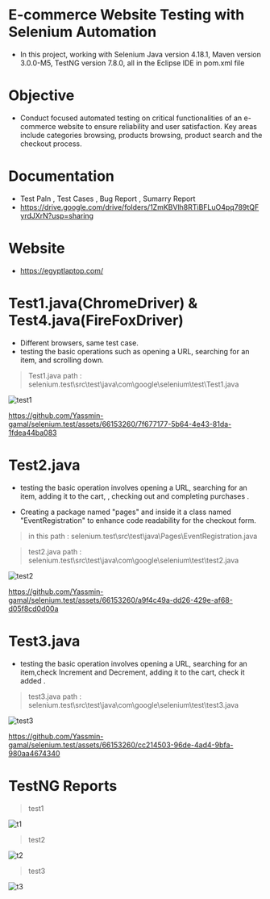 # E-commerce Website Testing with Selenium Automation

 - In this project, working with Selenium Java version 4.18.1, Maven version 3.0.0-M5, TestNG version 7.8.0, all in the Eclipse IDE in pom.xml file


#  Objective

- Conduct focused automated testing on critical functionalities of an e-commerce website to
ensure reliability and user satisfaction. Key areas include categories browsing, products
browsing, product search and the checkout process.

# Documentation

- Test Paln , Test Cases , Bug Report , Sumarry Report
- https://drive.google.com/drive/folders/1ZmKBVlh8RTiBFLuO4pq789tQFyrdJXrN?usp=sharing
  

#  Website
- https://egyptlaptop.com/

# Test1.java(ChromeDriver)   &   Test4.java(FireFoxDriver)

- Different browsers, same test case.
- testing the basic operations such as opening a URL, searching for an item, and scrolling down.

>Test1.java path : selenium.test\src\test\java\com\google\selenium\test\Test1.java

![test1](https://github.com/Yassmin-gamal/selenium.test/assets/66153260/b56ec643-a3dc-4ea9-b993-f31daccd34e8)


https://github.com/Yassmin-gamal/selenium.test/assets/66153260/7f677177-5b64-4e43-81da-1fdea44ba083



# Test2.java

- testing the basic operation involves opening a URL, searching for an item, adding it to the cart, , checking out and completing purchases .


- Creating a package named "pages" and inside it a class named "EventRegistration" to enhance code readability for the checkout form. 

>in this path : selenium.test\src\test\java\Pages\EventRegistration.java

>test2.java path : selenium.test\src\test\java\com\google\selenium\test\test2.java

![test2](https://github.com/Yassmin-gamal/selenium.test/assets/66153260/eb98f5b2-e9bb-4e26-9775-86fc7620a520)


https://github.com/Yassmin-gamal/selenium.test/assets/66153260/a9f4c49a-dd26-429e-af68-d05f8cd0d00a



# Test3.java

- testing the basic operation involves opening a URL, searching for an item,check Increment and Decrement,  adding it to the cart, check it added .

>test3.java path : selenium.test\src\test\java\com\google\selenium\test\test3.java
 
![test3](https://github.com/Yassmin-gamal/selenium.test/assets/66153260/43dbcf8f-addf-4172-9779-d33621e1f073)


https://github.com/Yassmin-gamal/selenium.test/assets/66153260/cc214503-96de-4ad4-9bfa-980aa4674340


# TestNG Reports 


>test1

![t1](https://github.com/Yassmin-gamal/selenium.test/assets/66153260/b640b660-bab7-4b55-bc98-3560b4dafe27)


>test2


![t2](https://github.com/Yassmin-gamal/selenium.test/assets/66153260/dd8f3573-17a7-430e-a06e-1d2d7880e699)


>test3

![t3](https://github.com/Yassmin-gamal/selenium.test/assets/66153260/88bf8b32-aa44-4abb-b45d-48ad74bb072c)


